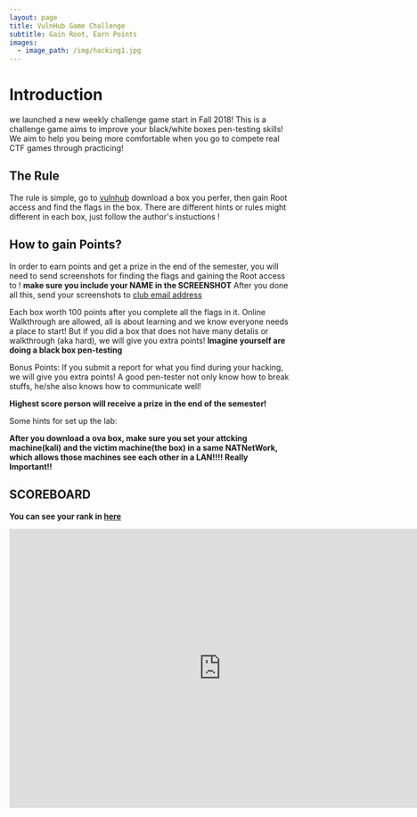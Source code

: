 ```yaml
---
layout: page
title: VulnHub Game Challenge
subtitle: Gain Root, Earn Points
images:
  - image_path: /img/hacking1.jpg
---
```


# Introduction

we launched a new weekly challenge game start in Fall 2018! This is a challenge game aims to improve your black/white boxes pen-testing skills! We aim to help you being more comfortable when you go to compete real CTF games through practicing!

## The Rule

The rule is simple, go to [vulnhub](https://www.vulnhub.com/) download a box you perfer, then gain Root access and find the flags in the box. There are different hints or rules might different in each box, just follow the author's instuctions !

## How to gain Points?

In order to earn points and get a prize in the end of the semester, you will need to send screenshots for finding the flags and gaining the Root access to ! **make sure you include your NAME in the SCREENSHOT** After you done all this, send your screenshots to [club email address](untccsi@gmail.com) 

Each box worth 100 points after you complete all the flags in it. Online Walkthrough are allowed, all is about learning and we know everyone needs a place to start! But if you did a box that does not have many detalis or walkthrough (aka hard), we will give you extra points! **Imagine yourself are doing a black box pen-testing**

Bonus Points: 
If you submit a report for what you find during your hacking, we will give you extra points! A good pen-tester not only know how to break stuffs, he/she also knows how to communicate well! 
 
**Highest score person will receive a prize in the end of the semester!**

Some hints for set up the lab: 

**After you download a ova box, make sure you set your attcking machine(kali) and the victim machine(the box) in a same NATNetWork, which allows those machines see each other in a LAN!!!! Really Important!!**

## SCOREBOARD

**You can see your rank in [here](https://scoreboard.untcybersecurity.com/)** 


<div class="responsive-wrap">
  <iframe src="https://docs.google.com/forms/d/e/1FAIpQLScz7PcUEUZQLt8OiHT0TluGy8vq3DiUyQV6uje2ge9GY_TK0Q/viewform?embedded=true" width="760" height="500" frameborder="0" scrolling="yes">Loading...</iframe>
</div>
